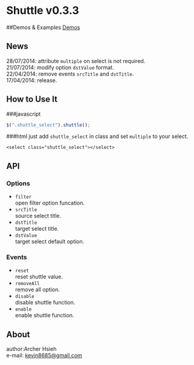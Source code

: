 Shuttle v0.3.3
============
##Demos & Examples
[Demos](http://archerproxyserver.appspot.com/jquery-shuttle/examples/index.html)

## News
28/07/2014: attribute `multiple` on select is not required.<br/>
21/07/2014: modify option `dstValue` format.<br/>
22/04/2014: remove events `srcTitle` and `dstTitle`.<br/>
17/04/2014: release.

## How to Use It
###javascript
``` javascript
$(".shuttle_select").shuttle();
```
###html
just add `shuttle_select` in class and set `multiple` to your select.
```
<select class="shuttle_select"></select>
```
## API
### Options
- `filter` <br/>open filter option funcation.
- `srcTitle` <br/>source select title.
- `dstTitle` <br/>target select title.
- `dstValue` <br/>target select default option.

### Events
- `reset` <br/>reset shuttle value.
- `removeAll` <br/>remove all option.
- `disable` <br/>disable shuttle function.
- `enable` <br/>enable shuttle function.

## About
author:Archer Hsieh<br/>
e-mail: kevin8685@gmail.com
